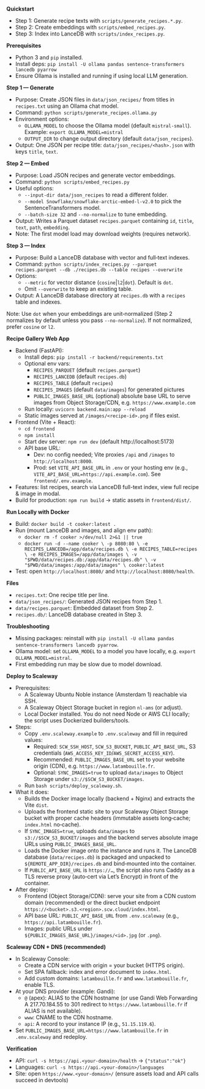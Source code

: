 **Quickstart**
- Step 1: Generate recipe texts with `scripts/generate_recipes.*.py`.
- Step 2: Create embeddings with `scripts/embed_recipes.py`.
- Step 3: Index into LanceDB with `scripts/index_recipes.py`.

**Prerequisites**
- Python 3 and `pip` installed.
- Install deps: `pip install -U ollama pandas sentence-transformers lancedb pyarrow`
- Ensure Ollama is installed and running if using local LLM generation.

**Step 1 — Generate**
- Purpose: Create JSON files in `data/json_recipes/` from titles in `recipes.txt` using an Ollama chat model.
- Command: `python scripts/generate_recipes.ollama.py`
- Environment options:
  - `OLLAMA_MODEL` to choose the Ollama model (default `mistral-small`). Example: ``export OLLAMA_MODEL=mistral``
  - `OUTPUT_DIR` to change output directory (default `data/json_recipes`).
- Output: One JSON per recipe title: `data/json_recipes/<hash>.json` with keys `title`, `text`.

**Step 2 — Embed**
- Purpose: Load JSON recipes and generate vector embeddings.
- Command: `python scripts/embed_recipes.py`
- Useful options:
  - `--input-dir data/json_recipes` to read a different folder.
  - `--model Snowflake/snowflake-arctic-embed-l-v2.0` to pick the SentenceTransformers model.
  - `--batch-size 32` and `--no-normalize` to tune embedding.
- Output: Writes a Parquet dataset `recipes.parquet` containing `id`, `title`, `text`, `path`, `embedding`.
- Note: The first model load may download weights (requires network).

**Step 3 — Index**
- Purpose: Build a LanceDB database with vector and full‑text indexes.
- Command: `python scripts/index_recipes.py --parquet recipes.parquet --db ./recipes.db --table recipes --overwrite`
- Options:
  - `--metric` for vector distance (`cosine`|`l2`|`dot`). Default is `dot`.
  - Omit `--overwrite` to keep an existing table.
- Output: A LanceDB database directory at `recipes.db` with a `recipes` table and indexes.

Note: Use `dot` when your embeddings are unit‑normalized (Step 2 normalizes by default unless you pass `--no-normalize`). If not normalized, prefer `cosine` or `l2`.

**Recipe Gallery Web App**
- Backend (FastAPI):
  - Install deps: `pip install -r backend/requirements.txt`
  - Optional env vars:
    - `RECIPES_PARQUET` (default `recipes.parquet`)
    - `RECIPES_LANCEDB` (default `recipes.db`)
    - `RECIPES_TABLE` (default `recipes`)
    - `RECIPES_IMAGES` (default `data/images`) for generated pictures
    - `PUBLIC_IMAGES_BASE_URL` (optional) absolute base URL to serve images from Object Storage/CDN, e.g. `https://www.example.com`
  - Run locally: `uvicorn backend.main:app --reload`
  - Static images served at `/images/<recipe-id>.png` if files exist.
- Frontend (Vite + React):
  - `cd frontend`
  - `npm install`
  - Start dev server: `npm run dev` (default http://localhost:5173)
  - API base URL:
    - Dev: no config needed; Vite proxies `/api` and `/images` to `http://localhost:8000`.
    - Prod: set `VITE_API_BASE_URL` in `.env` or your hosting env (e.g., `VITE_API_BASE_URL=https://api.example.com`). See `frontend/.env.example`.
- Features: list recipes, search via LanceDB full-text index, view full recipe & image in modal.
- Build for production: `npm run build` → static assets in `frontend/dist/`.

**Run Locally with Docker**
- Build: `docker build -t cooker:latest .`
- Run (mount LanceDB and images, and align env path):
  - `docker rm -f cooker >/dev/null 2>&1 || true`
  - `docker run -d --name cooker \
      -p 8080:80 \
      -e RECIPES_LANCEDB=/app/data/recipes.db \
      -e RECIPES_TABLE=recipes \
      -e RECIPES_IMAGES=/app/data/images \
      -v "$PWD/data/recipes.db:/app/data/recipes.db" \
      -v "$PWD/data/images:/app/data/images" \
      cooker:latest`
- Test: open `http://localhost:8080/` and `http://localhost:8080/health`.

**Files**
- `recipes.txt`: One recipe title per line.
- `data/json_recipes/`: Generated JSON recipes from Step 1.
- `data/recipes.parquet`: Embedded dataset from Step 2.
- `recipes.db/`: LanceDB database created in Step 3.

**Troubleshooting**
- Missing packages: reinstall with `pip install -U ollama pandas sentence-transformers lancedb pyarrow`.
- Ollama model: set `OLLAMA_MODEL` to a model you have locally, e.g. ``export OLLAMA_MODEL=mistral``.
- First embedding run may be slow due to model download.

**Deploy to Scaleway**
- Prerequisites:
  - A Scaleway Ubuntu Noble instance (Amsterdam 1) reachable via SSH.
  - A Scaleway Object Storage bucket in region `nl-ams` (or adjust).
  - Local Docker installed. You do not need Node or AWS CLI locally; the script uses Dockerized builders/tools.
- Steps:
  - Copy `.env.scaleway.example` to `.env.scaleway` and fill in required values:
    - Required: `SCW_SSH_HOST`, `SCW_S3_BUCKET`, `PUBLIC_API_BASE_URL`, S3 credentials (`AWS_ACCESS_KEY_ID`/`AWS_SECRET_ACCESS_KEY`).
    - Recommended: `PUBLIC_IMAGES_BASE_URL` set to your website origin (CDN), e.g. `https://www.latambouille.fr`.
    - Optional: `SYNC_IMAGES=true` to upload `data/images` to Object Storage under `s3://$SCW_S3_BUCKET/images`.
  - Run `bash scripts/deploy_scaleway.sh`.
- What it does:
  - Builds the Docker image locally (backend + Nginx) and extracts the Vite `dist`.
  - Uploads the frontend static site to your Scaleway Object Storage bucket with proper cache headers (immutable assets long‑cache; `index.html` no‑cache).
  - If `SYNC_IMAGES=true`, uploads `data/images` to `s3://$SCW_S3_BUCKET/images` and the backend serves absolute image URLs using `PUBLIC_IMAGES_BASE_URL`.
  - Loads the Docker image onto the instance and runs it. The LanceDB database (`data/recipes.db`) is packaged and unpacked to `${REMOTE_APP_DIR}/recipes.db` and bind‑mounted into the container.
  - If `PUBLIC_API_BASE_URL` is `https://…`, the script also runs Caddy as a TLS reverse proxy (auto‑cert via Let’s Encrypt) in front of the container.
- After deploy:
  - Frontend (Object Storage/CDN): serve your site from a CDN custom domain (recommended) or the direct bucket endpoint `https://<bucket>.s3.<region>.scw.cloud/index.html`.
  - API base URL: `PUBLIC_API_BASE_URL` from `.env.scaleway` (e.g., `https://api.latambouille.fr`).
  - Images: public URLs under `${PUBLIC_IMAGES_BASE_URL}/images/<id>.jpg` (or `.png`).

**Scaleway CDN + DNS (recommended)**
- In Scaleway Console:
  - Create a CDN service with origin = your bucket (HTTPS origin).
  - Set SPA fallback: index and error document to `index.html`.
  - Add custom domains: `latambouille.fr` and `www.latambouille.fr`, enable TLS.
- At your DNS provider (example: Gandi):
  - `@` (apex): ALIAS to the CDN hostname (or use Gandi Web Forwarding A 217.70.184.55 to 301 redirect to `https://www.latambouille.fr` if ALIAS is not available).
  - `www`: CNAME to the CDN hostname.
  - `api`: A record to your instance IP (e.g., `51.15.119.6`).
- Set `PUBLIC_IMAGES_BASE_URL=https://www.latambouille.fr` in `.env.scaleway` and redeploy.

**Verification**
- API: `curl -s https://api.<your-domain>/health` → `{"status":"ok"}`
- Languages: `curl -s https://api.<your-domain>/languages`
- Site: open `https://www.<your-domain>/` (ensure assets load and API calls succeed in devtools)
